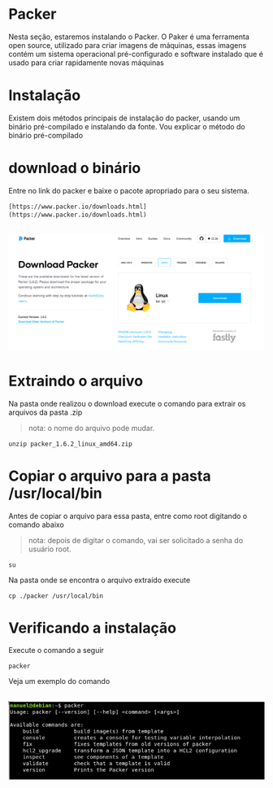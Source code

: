 # Packer
Nesta seção, estaremos instalando o Packer.
O Paker é uma ferramenta open source, utilizado para criar imagens de máquinas, essas imagens contém um sistema operacional pré-configurado e software instalado que é usado para criar rapidamente novas máquinas

# Instalação
Existem dois métodos principais de instalação do packer, usando um binário pré-compilado e instalando da fonte. Vou explicar o método do binário pré-compilado


# download o binário 
Entre no link do packer e baixe o pacote apropriado para o seu sistema.

```
[https://www.packer.io/downloads.html](https://www.packer.io/downloads.html)
```
<br />
<div align="center">

  <a href="https://github.com/ManuelSVDuarte/docker4noobs">
    <img src="/assets/instalacao-packer-01.png">
  </a>


</div>


# Extraindo o arquivo 

Na pasta onde realizou o download execute o comando para extrair os arquivos da pasta .zip
> nota: o nome do arquivo pode mudar.

```
unzip packer_1.6.2_linux_amd64.zip
```

# Copiar o arquivo para a pasta /usr/local/bin

Antes de copiar o arquivo para essa pasta, entre como root digitando o comando abaixo
> nota: depois de digitar o comando, vai ser solicitado a senha do usuário root.

```
su
```

Na pasta onde se encontra o arquivo extraído execute

```
cp ./packer /usr/local/bin
```

# Verificando a instalação


Execute o comando a seguir 

```
packer
```

Veja um exemplo do comando

<br />
<div align="center">

  <a href="https://github.com/ManuelSVDuarte/docker4noobs">
    <img src="/assets/instalacao-packer-02.png">
  </a>


</div>










 

